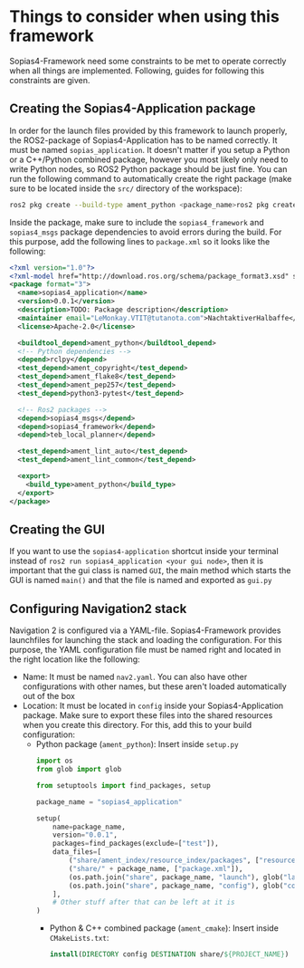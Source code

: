 # Things to consider when using this framework
Sopias4-Framework need some constraints to be met to operate correctly when all things are implemented. Following, guides for following this constraints are given.

## Creating the Sopias4-Application package
In order for the launch files provided by this framework to launch properly, the ROS2-package of Sopias4-Application has to be named correctly. It must be named `sopias_application`. It doesn't matter if you setup a Python or a C++/Python combined package, however you most likely only need to write Python nodes, so ROS2 Python package should be just fine. You can run the following command to automatically create the right package (make sure to be located inside the `src/` directory of the workspace):
```bash
ros2 pkg create --build-type ament_python <package_name>ros2 pkg create --build-type ament_python sopias4_application
```
Inside the package, make sure to include the `sopias4_framework` and `sopias4_msgs` package dependencies to avoid errors during the build. For this purpose, add the following lines to `package.xml` so it looks like the following:
```xml
<?xml version="1.0"?>
<?xml-model href="http://download.ros.org/schema/package_format3.xsd" schematypens="http://www.w3.org/2001/XMLSchema"?>
<package format="3">
  <name>sopias4_application</name>
  <version>0.0.1</version>
  <description>TODO: Package description</description>
  <maintainer email="LeMonkay.VTIT@tutanota.com">NachtaktiverHalbaffe</maintainer>
  <license>Apache-2.0</license>

  <buildtool_depend>ament_python</buildtool_depend>
  <!-- Python dependencies -->
  <depend>rclpy</depend>
  <test_depend>ament_copyright</test_depend>
  <test_depend>ament_flake8</test_depend>
  <test_depend>ament_pep257</test_depend>
  <test_depend>python3-pytest</test_depend>

  <!-- Ros2 packages -->
  <depend>sopias4_msgs</depend>
  <depend>sopias4_framework</depend>
  <depend>teb_local_planner</depend>

  <test_depend>ament_lint_auto</test_depend>
  <test_depend>ament_lint_common</test_depend>

  <export>
    <build_type>ament_python</build_type>
  </export>
</package>
```
## Creating the GUI
If you want to use the `sopias4-application` shortcut inside your terminal instead of `ros2 run sopias4_application <your gui node>`, then it is important that the gui class is named `GUI`, the main method which starts the GUI is named `main()` and that the file is named and exported as `gui.py`

## Configuring Navigation2 stack
Navigation 2 is configured via a YAML-file. Sopias4-Framework provides launchfiles for launching the stack and loading the configuration. For this purpose, the YAML configuration file must be named right and located in the right location like the following:
- Name: It must be named `nav2.yaml`. You can also have other configurations with other names, but these aren't loaded automatically out of the box
- Location: It must be located in `config` inside your Sopias4-Application package. Make sure to export these files into the shared resources when you create this directory. For this, add this to your build configuration:
  -  Python package (`ament_python`): Insert inside `setup.py`
        ```python
        import os
        from glob import glob

        from setuptools import find_packages, setup

        package_name = "sopias4_application"

        setup(
            name=package_name,
            version="0.0.1",
            packages=find_packages(exclude=["test"]),
            data_files=[
                ("share/ament_index/resource_index/packages", ["resource/" + package_name]),
                ("share/" + package_name, ["package.xml"]),
                (os.path.join("share", package_name, "launch"), glob("launch/*.launch.py")),
                (os.path.join("share", package_name, "config"), glob("config/*.yaml")),
            ],
            # Other stuff after that can be left at it is
        )
        ```
     - Python & C++ combined package (`ament_cmake`): Insert inside `CMakeLists.txt`:
        ```Cmake
        install(DIRECTORY config DESTINATION share/${PROJECT_NAME})
        ```